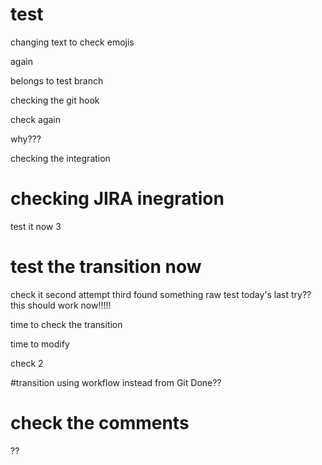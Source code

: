 # test
changing text to check emojis

again

belongs to test branch 

checking the git hook

check again

why???

checking the integration


# checking JIRA inegration

test it now 3


# test the transition now
check it
second attempt
third
found something
raw test
today's last try??
this should work now!!!!! 

time to check the transition

time to modify

check 2

#transition using workflow instead from Git
Done??

# check the comments
??
